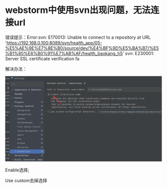 # webstorm中使用svn出现问题，无法连接url

错误提示：Error:svn: E170013: Unable to connect to a repository at URL 'https://192.168.0.100:8089/svn/health_app/05-%E5%AE%9E%E7%8E%B0/source/dev/%E4%BF%9D%E5%BA%B7/%E5%B1%85%E6%B0%91%E7%AB%AF/health_baokang_h5' svn: E230001: Server SSL certificate verification fa

解决办法：

![Image text](../public/webstormNotes/01/01.png)

Enable选择;

Use custom去掉选择
